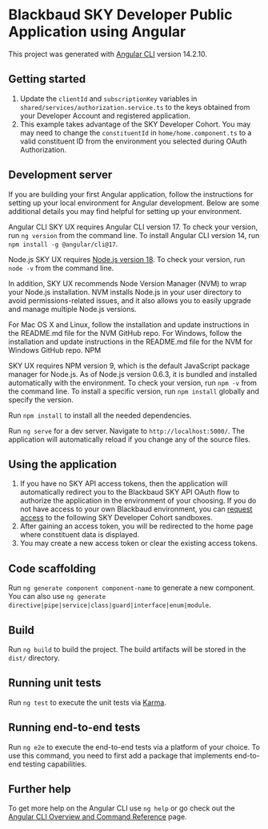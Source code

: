 # Blackbaud SKY Developer Public Application using Angular

This project was generated with [Angular CLI](https://github.com/angular/angular-cli) version 14.2.10.

## Getting started

1. Update the `clientId` and `subscriptionKey` variables in `shared/services/authorization.service.ts` to the keys obtained from your Developer Account and registered application. 
2. This example takes advantage of the SKY Developer Cohort. You may may need to change the `constituentId` in `home/home.component.ts` to a valid constituent ID from the environment you selected during OAuth Authorization.

## Development server

If you are building your first Angular application, follow the instructions for setting up your local environment for Angular development. Below are some additional details you may find helpful for setting up your environment.

Angular CLI
SKY UX requires Angular CLI version 17. To check your version, run `ng version` from the command line. To install Angular CLI version 14, run `npm install -g @angular/cli@17`.

Node.js
SKY UX requires [Node.js version 18](https://nodejs.org/en/download/releases/). To check your version, run `node -v` from the command line.

In addition, SKY UX recommends Node Version Manager (NVM) to wrap your Node.js installation. NVM installs Node.js in your user directory to avoid permissions-related issues, and it also allows you to easily upgrade and manage multiple Node.js versions.

For Mac OS X and Linux, follow the installation and update instructions in the README.md file for the NVM GitHub repo.
For Windows, follow the installation and update instructions in the README.md file for the NVM for Windows GitHub repo.
NPM

SKY UX requires NPM version 9, which is the default JavaScript package manager for Node.js. As of Node.js version 0.6.3, it is bundled and installed automatically with the environment. To check your version, run `npm -v` from the command line. To install a specific version, run `npm install` globally and specify the version.

Run `npm install` to install all the needed dependencies.

Run `ng serve` for a dev server. Navigate to `http://localhost:5000/`. The application will automatically reload if you change any of the source files.

## Using the application

1. If you have no SKY API access tokens, then the application will automatically redirect you to the Blackbaud SKY API OAuth flow to authorize the application in the environment of your choosing. If you do not have access to your own Blackbaud environment, you can [request access](mailto:skyapi@blackbaud.com) to the following SKY Developer Cohort sandboxes.
2. After gaining an access token, you will be redirected to the home page where constituent data is displayed.
3. You may create a new access token or clear the existing access tokens.

## Code scaffolding

Run `ng generate component component-name` to generate a new component. You can also use `ng generate directive|pipe|service|class|guard|interface|enum|module`.

## Build

Run `ng build` to build the project. The build artifacts will be stored in the `dist/` directory.

## Running unit tests

Run `ng test` to execute the unit tests via [Karma](https://karma-runner.github.io).

## Running end-to-end tests

Run `ng e2e` to execute the end-to-end tests via a platform of your choice. To use this command, you need to first add a package that implements end-to-end testing capabilities.

## Further help

To get more help on the Angular CLI use `ng help` or go check out the [Angular CLI Overview and Command Reference](https://angular.io/cli) page.

